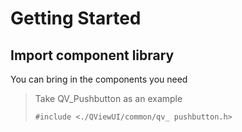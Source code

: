 # Getting Started

## Import component library

You can bring in the components you need

> Take QV_Pushbutton as an example
>
> ```clike
> #include <./QViewUI/common/qv_ pushbutton.h>
> ```
